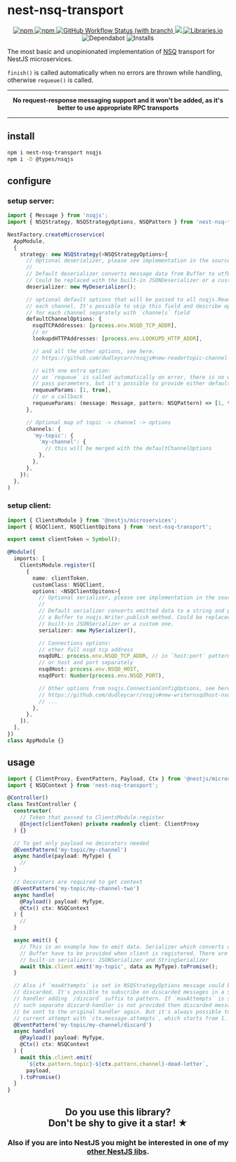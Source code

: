 # nest-nsq-transport

<p align="center">
  <a href="https://www.npmjs.com/package/nest-nsq-transport">
    <img alt="npm" src="https://img.shields.io/npm/v/nest-nsq-transport" />
  </a>
  <a href="https://www.npmjs.com/package/nest-nsq-transport">
    <img alt="npm" src="https://img.shields.io/npm/dm/nest-nsq-transport" />
  </a>
  <a href="https://github.com/iamolegga/nest-nsq-transport/actions/workflows/on-push-main.yml?query=branch%3Amain">
    <img alt="GitHub Workflow Status (with branch)" src="https://img.shields.io/github/actions/workflow/status/iamolegga/nest-nsq-transport/on-push-main.yml?branch=main">
  </a>
  <a href="https://codeclimate.com/github/iamolegga/nest-nsq-transport/test_coverage">
    <img src="https://api.codeclimate.com/v1/badges/275a42d99fb390a6b2e2/test_coverage" />
  </a>
  <a href="https://libraries.io/npm/nest-nsq-transport">
    <img alt="Libraries.io" src="https://img.shields.io/librariesio/release/npm/nest-nsq-transport">
  </a>
  <img alt="Dependabot" src="https://badgen.net/github/dependabot/iamolegga/nest-nsq-transport" />
  <img alt="Installs" src="https://img.shields.io/npm/dm/nest-nsq-transport" />
</p>

The most basic and unopinionated implementation of [NSQ](https://nsq.io/) transport for NestJS microservices.

`finish()` is called automatically when no errors are thrown while handling, otherwise `requeue()` is called.

---

<p align="center"><b>No request-response messaging support and it won't be added, as it's better to use appropriate RPC transports</b></p>

---

## install

```sh
npm i nest-nsq-transport nsqjs
npm i -D @types/nsqjs
```

## configure

### setup server:

```ts
import { Message } from 'nsqjs';
import { NSQStrategy, NSQStrategyOptions, NSQPattern } from 'nest-nsq-transport';

NestFactory.createMicroservice(
  AppModule,
  {
    strategy: new NSQStrategy(<NSQStrategyOptions>{
      // Optional deserializer, please see implementation in the sources.
      //
      // Default deserializer converts message data from Buffer to utf8 string.
      // Could be replaced with the built-in JSONDeserializer or a custom one.
      deserializer: new MyDeserializer();

      // optional default options that will be passed to all nsqjs.Reader's of
      // each channel. It's possible to skip this field and describe options
      // for each channel separately with `channels` field
      defaultChannelOptions: {
        nsqdTCPAddresses: [process.env.NSQD_TCP_ADDR],
        // or
        lookupdHTTPAddresses: [process.env.LOOKUPD_HTTP_ADDR],

        // and all the other options, see here:
        // https://github.com/dudleycarr/nsqjs#new-readertopic-channel-options

        // with one extra option:
        // as `requeue` is called automatically on error, there is no way to
        // pass parameters, but it's possible to provide either default args:
        requeueParams: [1, true],
        // or a callback
        requeueParams: (message: Message, pattern: NSQPattern) => [1, true],
      },

      // Optional map of topic -> channel -> options
      channels: {
        'my-topic': {
          'my-channel': {
            // this will be merged with the defaultChannelOptions
          },
        },
      },
    });
  },
)
```

### setup client:

```ts
import { ClientsModule } from '@nestjs/microservices';
import { NSQClient, NSQClientOpitons } from 'nest-nsq-transport';

export const clientToken = Symbol();

@Module({
  imports: [
    ClientsModule.register([
      {
        name: clientToken,
        customClass: NSQClient,
        options: <NSQClientOpitons>{
          // Optional serializer, please see implementation in the sources.
          // 
          // Default serializer converts emitted data to a string and pass it as
          // a Buffer to nsqjs.Writer.publish method. Could be replaced with the
          // built-in JSONSerializer or a custom one.
          serializer: new MySerializer(),

          // Connections options:
          // ether full nsqd tcp address
          nsqdURL: process.env.NSQD_TCP_ADDR, // in `host:port` pattern
          // or host and port separately
          nsqdHost: process.env.NSQD_HOST,
          nsqdPort: Number(process.env.NSQD_PORT),

          // Other options from nsqjs.ConnectionConfigOptions, see here:
          // https://github.com/dudleycarr/nsqjs#new-writernsqdhost-nsqdport-options
          // ...
        },
      },
    ]),
  ],
})
class AppModule {}
```

## usage

```ts
import { ClientProxy, EventPattern, Payload, Ctx } from '@nestjs/microservices';
import { NSQContext } from 'nest-nsq-transport';

@Controller()
class TestController {
  constructor(
    // Token that passed to ClientsModule.register
    @Inject(clientToken) private readonly client: ClientProxy
  ) {}

  // To get only payload no decorators needed
  @EventPattern('my-topic/my-channel')
  async handle(payload: MyType) {
    //
  }

  // Decorators are required to get context
  @EventPattern('my-topic/my-channel-two')
  async handle(
    @Payload() payload: MyType,
    @Ctx() ctx: NSQContext
  ) {
    // 
  }

  async emit() {
    // This is an example how to emit data. Serializer which converts data to
    // Buffer have to be provided when client is registered. There are two
    // built-in serializers: JSONSerializer and StringSerializer
    await this.client.emit('my-topic', data as MyType).toPromise();
  }

  // Also if `maxAttempts` is set in NSQStrategyOptions message could be
  // discarded. It's possible to subscribe on discarded messages in a separate
  // handler adding `/discard` suffix to pattern. If `maxAttempts` is set and
  // such separate discard-handler is not provided then discarded message will
  // be sent to the original handler again. But it's always possible to check
  // current attempt with `ctx.message.attempts`, which starts from 1.
  @EventPattern('my-topic/my-channel/discard')
  async handle(
    @Payload() payload: MyType,
    @Ctx() ctx: NSQContext
  ) {
    await this.client.emit(
      `${ctx.pattern.topic}-${ctx.pattern.channel}-dead-letter`,
      payload,
    ).toPromise()
  }
}
```

<h2 align="center">Do you use this library?<br/>Don't be shy to give it a star! ★</h2>

<h3 align="center">Also if you are into NestJS you might be interested in one of my <a href="https://github.com/iamolegga#nestjs">other NestJS libs</a>.</h3>
